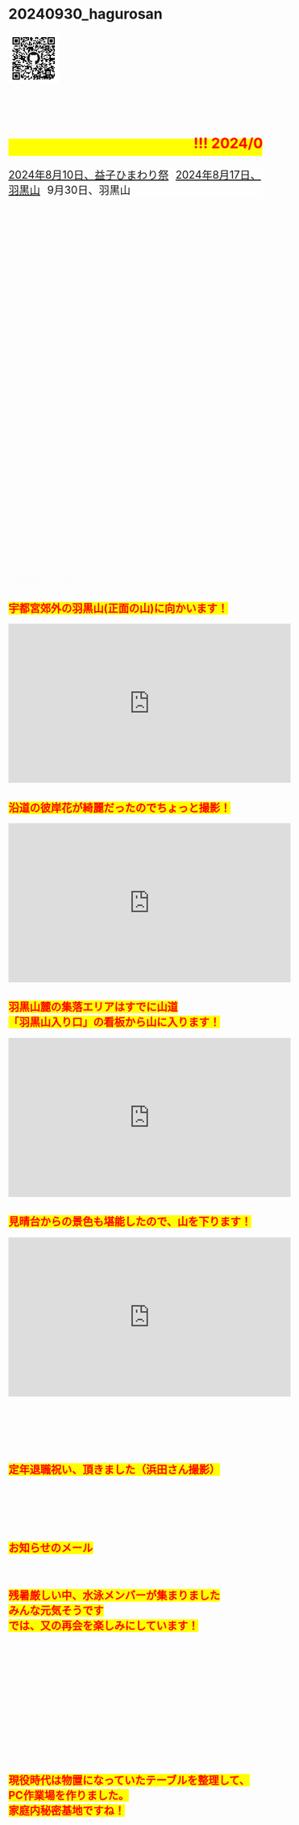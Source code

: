 # 20240930_hagurosan

<html>
<head>

<meta charset="UTF-8">
<meta http-equiv="Content-Type" content="text/html; charset=UTF-8">
<meta http-equiv="X-UA-Compatible" content="IE=EmulateIE10" />
<meta http-equiv="X-UA-Compatible" content="IE=edge">

<!--ここから上はお決まりの定型文です-->


<!--ここからが表現の書式などを決めるcssという部分-->

<style type="text/css">
p {
color: #fffafa;
font-size: 1.5em;
}


.red {color:#ff0000;}
.grey {color:#ffffff; background:#999999;}
.snow {color:#fffafa;}
.yellow {color:#ff0000; background:#ffff00;}
.blue {color:#0000ff;}
.white {color:#ffffff; blinking;}
.waku {border:2px dotted #99cc66;
line-height: 200%;
padding: 10px;}


main {
background-color: rgba(255, 255, 255, 0.5);
}

section {
background-color: rgba(0, 225, 0, 0.3);
}


/* 点滅 */
.blinking{
-webkit-animation:blink 1.5s ease-in-out infinite alternate;
-moz-animation:blink 1.5s ease-in-out infinite alternate;
animation:blink 1.5s ease-in-out infinite alternate;
}
@-webkit-keyframes blink{
0% {opacity:0;}
100% {opacity:1;}
}
@-moz-keyframes blink{
0% {opacity:0;}
100% {opacity:1;}
}
@keyframes blink{
0% {opacity:0;}
100% {opacity:1;}
}

#wrap {background:none} /*PC用の背景はオフ*/

/*背景を表示させる部分*/
body::before {
content:"";
display:block;
position:fixed;
top:0;
left:0;
z-index:-1;
width:100%;
height:100vh;
background:url(20240920_005.JPG) center/cover no-repeat;
-webkit-background-size:cover;/*Android4*/
}

a.p:hover {
position: relative;
text-decoration: none;
}
a.p span {
display: none;
position: relative;
top: -0.5em;
left: 2em;
}
a.p:hover span {
border: none;
display: block;
width: 800px;
}


@media screen and (min-width: 540px),
screen and (orientation: landscape) {
p.note { display: none; }
}

</style>

<link href="https://cdnjs.cloudflare.com/ajax/libs/lightbox2/2.7.1/css/lightbox.css" rel="stylesheet">

</head>

<body>



<p class="note">
モバイル端末をお使いの場合は、画面を横向きにすると
より見やすくご覧頂けます。
</p>

<!--ここ上は、ほぼそのまま使います！-->


<!--QRコードの挿入例-->
<p align="left"> <img src="QR_2024Sep30.png" alt="アクセス用QRコード" width="100">アクセス用QRコード</p>
<p align="right"><marquee direction="left" scrollamount="20" width="30%">(^_^)/~hada</marquee></p>

<!--流れ文字の挿入例-->
<h1><span class="yellow"><marquee behavior="left">!!! 2024/09/30 、涼しくなってきたのでバイクで羽黒山 !!!</marquee></span></h1>

<!--上段にパンクズリストを入れる時の例-->
<div style="background-color:rgb(255,255,255,0.5);">
<p class="topicpath"><a href="https://torokoid.github.io/Mashiko_himawari_4/" target="_blank">2024年8月10日、益子ひまわり祭</a>><a href="https://torokoid.github.io/20240817_hagurosan/" target="_blank">2024年8月17日、羽黒山</a>><a>9月30日、羽黒山</a></p></div>

<br><br><br><br><br><br><br><br><br><br><br><br><br><br><br><br><br><br><br><br><br><br><br><br><br><br>

<!--ここから下が、本体部分-->
<br><p>羽黒山写真集</p>
<h2><span class="yellow">宇都宮郊外の羽黒山(正面の山)に向かいます！</span></h2>
<iframe width="560" height="315" src="https://www.youtube.com/embed/9pxMta3dz00?si=cbU_4d0ImW7asFjj" title="YouTube video player" frameborder="0" allow="accelerometer; autoplay; clipboard-write; encrypted-media; gyroscope; picture-in-picture; web-share" referrerpolicy="strict-origin-when-cross-origin" allowfullscreen></iframe>

<h2><span class="yellow">沿道の彼岸花が綺麗だったのでちょっと撮影！</span></h2>
<iframe width="560" height="315" src="https://www.youtube.com/embed/PYZGrQ1ZRoM?si=WK-o8W7L356tgguL" title="YouTube video player" frameborder="0" allow="accelerometer; autoplay; clipboard-write; encrypted-media; gyroscope; picture-in-picture; web-share" referrerpolicy="strict-origin-when-cross-origin" allowfullscreen></iframe>

<h2><span class="yellow">羽黒山麓の集落エリアはすでに山道<br>
  「羽黒山入り口」の看板から山に入ります！</span></h2>
<iframe width="560" height="315" src="https://www.youtube.com/embed/XW5U1i-KsRI?si=MyX6N124dAjegdjf" title="YouTube video player" frameborder="0" allow="accelerometer; autoplay; clipboard-write; encrypted-media; gyroscope; picture-in-picture; web-share" referrerpolicy="strict-origin-when-cross-origin" allowfullscreen></iframe>

<h2><span class="yellow">見晴台からの景色も堪能したので、山を下ります！</span></h2>
<iframe width="560" height="315" src="https://www.youtube.com/embed/1uAPPguDE_Q?si=o7UPbWCrK85HBwXU" title="YouTube video player" frameborder="0" allow="accelerometer; autoplay; clipboard-write; encrypted-media; gyroscope; picture-in-picture; web-share" referrerpolicy="strict-origin-when-cross-origin" allowfullscreen></iframe>



<br><br><br>
<h2><span class="yellow">定年退職祝い、頂きました（浜田さん撮影）</span></h2>




<br><br><br>
<h2><span class="yellow">お知らせのメール</span></h2>


<br>
<h2><span class="yellow">残暑厳しい中、水泳メンバーが集まりました<br>みんな元気そうです<br>では、又の再会を楽しみにしています！</span></h2>

<br><br><br><br><br><br><br><br><br>
<h2><span class="yellow">現役時代は物置になっていたテーブルを整理して、PC作業場を作りました。<br>
  家庭内秘密基地ですね！</span></h2>




<br><br>

<br><br><br><br><br><br>

<!--本体はここまで-->


<!--画面に空白地帯を作って、背景が見えるようにしています-->
<br><br><br><br><br><br><br><br><br><br><br><br><br><br><br><br><br><br><br><br><br><br><br><br><br><br><br><br><br><br><br><br><br><br><br><br><br><br><br><br><br><br><br><br><br><br>



<!-- フッタ -->
<footer>
<p>Copyright 2024/09/30 S.Hada</p>
</footer>

<!--HPにさまざまなJavaScriptを呼び込むための書式-->
<script src="https://code.jquery.com/jquery-1.12.4.min.js" type="text/javascript"></script>
<script src="https://cdnjs.cloudflare.com/ajax/libs/lightbox2/2.7.1/js/lightbox.min.js" type="text/javascript"></script>

<script type='text/javascript' src='https://torokoid.github.io/shiba/jquery.js?ver=1.12.4'></script>
<script src="https://torokoid.github.io/shiba/jquery.goup.min.js"></script>
<script src="https://torokoid.github.io/shiba/my.js"></script>
